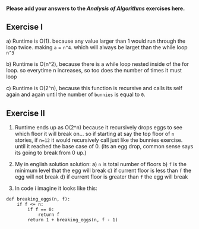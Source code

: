 #### Please add your answers to the ***Analysis of  Algorithms*** exercises here.

## Exercise I

a) Runtime is O(1). because any value larger than 1 would run through the loop twice. making `a` = `n^4`. which will always be larget than the while loop `n^3`


b) Runtime is O(n^2), because there is a while loop nested inside of the for loop. so everytime n increases, so too does the number of times it must loop


c) Runtime is O(2^n), because this function is recursive and calls its self again and again until the number of `bunnies` is equal to `0`.

## Exercise II

1) Runtime ends up as O(2^n) because it recursively drops eggs to see which floor it will break on... so if starting at say the top floor of `n` stories, if `n=12` it would recursively call just like the bunnies exercise. until it reached the base case of 0. (its an egg drop, common sense says its going to break from 0 up.)

2) My in english solution solution: 
    a) `n` is total number of floors
    b) `f` is the minimum level that the egg will break
    c) if current floor is less than `f` the egg will not break
    d) if current floor is greater than `f` the egg will break

3) In code i imagine it looks like this:

```
def breaking_eggs(n, f):
    if f <= n:
        if f == 0:
            return f
        return 1 + breaking_eggs(n, f - 1)
```



